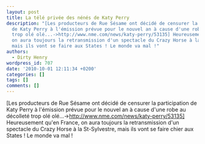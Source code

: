 ```yaml
---
layout: post
title: La télé privée des nénés de Katy Perry
description: "[Les producteurs de Rue Sésame ont décidé de censurer la participation
  de Katy Perry à l'émission prévue pour le nouvel an à cause d'une robe au décolleté
  trop olé olé...->http://www.nme.com/news/katy-perry/53135] Heureusement qu'en France,
  on aura toujours la retransmission d'un spectacle du Crazy Horse à la St-Sylvestre,
  mais ils vont se faire aux States ! Le monde va mal !"
authors:
  - Dirty Henry
wordpress_id: 707
date: '2010-10-01 12:11:34 +0200'
categories: []
tags: []
comments: []
---
```

[Les producteurs de Rue Sésame ont décidé de censurer la participation de Katy Perry à l'émission prévue pour le nouvel an à cause d'une robe au décolleté trop olé olé...->http://www.nme.com/news/katy-perry/53135] Heureusement qu'en France, on aura toujours la retransmission d'un spectacle du Crazy Horse à la St-Sylvestre, mais ils vont se faire chier aux States ! Le monde va mal !

<object width="380" height="238"><param name="movie" value="http://www.youtube.com/v/ZibAqWH4UIQ?fs=1&hl=fr_FR"></param><param name="allowFullScreen" value="true"></param><param name="allowscriptaccess" value="always"></param><embed src="http://www.youtube.com/v/ZibAqWH4UIQ?fs=1&hl=fr_FR" type="application/x-shockwave-flash" allowscriptaccess="always" allowfullscreen="true" width="380" height="238"></embed></object>

